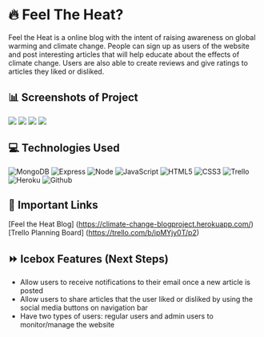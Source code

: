 # :fire: Feel The Heat?
Feel the Heat is a online blog with the intent of raising awareness on global warming and climate change. People can sign up as users of the website and post interesting articles that will help educate about the effects of climate change. Users are also able to create reviews and give ratings to articles they liked or disliked.

## :bar_chart: **Screenshots of Project**
<img src = https://i.imgur.com/fNjLwlr.jpg>
<img src = https://i.imgur.com/4QiDHqk.jpg>
<img src = https://i.imgur.com/F0sJYsn.jpg>
<img src = https://i.imgur.com/FjifRrd.jpg>

## :computer: **Technologies Used**
![MongoDB](https://img.shields.io/badge/-MongoDB-333?style=flat&logo=mongodb)
![Express](https://img.shields.io/badge/-Express-333?style=flat&logo=express)
![Node](https://img.shields.io/badge/-Node.js-333?style=flat&logo=node.js)
![JavaScript](https://img.shields.io/badge/-JavaScript-333?style=flat&logo=javascript)
![HTML5](https://img.shields.io/badge/-HTML5-333?style=flat&logo=html5)
![CSS3](https://img.shields.io/badge/-CSS-333?style=flat&logo=css3)
![Trello](https://img.shields.io/badge/-Trello-333?style=flat&logo=trello)
![Heroku](https://img.shields.io/badge/-Heroku-333?style=flat&logo=heroku)
![Github](https://img.shields.io/badge/-GitHub-333?style=flat&logo=github)

## :link: **Important Links**
[Feel the Heat Blog] (https://climate-change-blogproject.herokuapp.com/)
[Trello Planning Board] (https://trello.com/b/ipMYjy0T/p2)


## :fast_forward: **Icebox Features (Next Steps)**
- Allow users to receive notifications to their email once a new article is posted
- Allow users to share articles that the user liked or disliked by using the social media buttons on navigation bar
- Have two types of users: regular users and admin users to monitor/manage the website